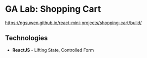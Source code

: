 # GA Lab: Shopping Cart
https://ngsuwen.github.io/react-mini-projects/shopping-cart/build/
## Technologies
* **ReactJS** - Lifting State, Controlled Form
